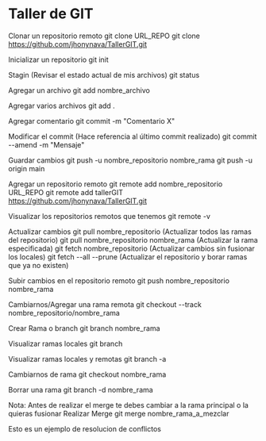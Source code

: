 # Taller de GIT

Clonar un repositorio remoto
git clone URL_REPO
git clone https://github.com/jhonynava/TallerGIT.git

Inicializar un repositorio
git init

Stagin (Revisar el estado actual de mis archivos)
git status

Agregar un archivo
git add nombre_archivo

Agregar varios archivos
git add .

Agregar comentario
git commit -m "Comentario X"

Modificar el commit (Hace referencia al último commit realizado)
git commit --amend -m "Mensaje"

Guardar cambios
git push -u nombre_repositorio nombre_rama
git push -u origin main

Agregar un repositorio remoto
git remote add nombre_repositorio URL_REPO
git remote add tallerGIT https://github.com/jhonynava/TallerGIT.git

Visualizar los repositorios remotos que tenemos
git remote -v

Actualizar cambios
git pull nombre_repositorio (Actualizar todos las ramas del repositorio)
git pull nombre_repositorio nombre_rama (Actualizar la rama especificada)
git fetch nombre_repositorio (Actualizar cambios sin fusionar los locales)
git fetch --all --prune (Actualizar el repositorio y borar ramas que ya no existen)

Subir cambios en el repositorio remoto
git push nombre_repositorio nombre_rama

Cambiarnos/Agregar una rama remota
git checkout --track nombre_repositorio/nombre_rama

Crear Rama o branch
git branch nombre_rama

Visualizar ramas locales
git branch

Visualizar ramas locales y remotas
git branch -a

Cambiarnos de rama
git checkout nombre_rama

Borrar una rama
git branch -d nombre_rama

Nota: Antes de realizar el merge te debes cambiar a la rama principal o la quieras fusionar
Realizar Merge
git merge nombre_rama_a_mezclar

Esto es un ejemplo de resolucion de conflictos